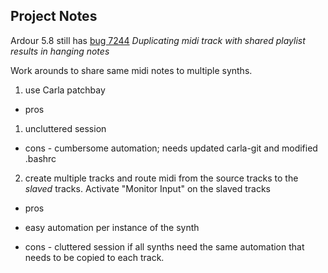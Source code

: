 ## Project Notes

Ardour 5.8 still has [bug 7244](http://tracker.ardour.org/view.php?id=7244)
*Duplicating midi track with shared playlist results in hanging notes*

Work arounds to share same midi notes to multiple synths.
1. use Carla patchbay 
  * pros
  1.   uncluttered session
  * cons - cumbersome automation; needs updated carla-git and modified .bashrc
2. create multiple tracks and route midi from the source tracks to the *slaved* tracks. Activate "Monitor Input" on the slaved tracks
  * pros
   - easy automation per instance of the synth
  * cons - cluttered session
  if all synths need the same automation that needs to be copied to each track.